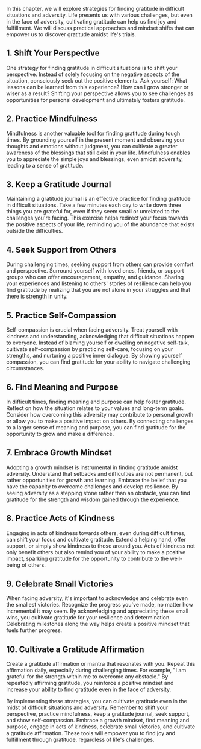 
In this chapter, we will explore strategies for finding gratitude in difficult situations and adversity. Life presents us with various challenges, but even in the face of adversity, cultivating gratitude can help us find joy and fulfillment. We will discuss practical approaches and mindset shifts that can empower us to discover gratitude amidst life's trials.

**1. Shift Your Perspective**
-----------------------------

One strategy for finding gratitude in difficult situations is to shift your perspective. Instead of solely focusing on the negative aspects of the situation, consciously seek out the positive elements. Ask yourself: What lessons can be learned from this experience? How can I grow stronger or wiser as a result? Shifting your perspective allows you to see challenges as opportunities for personal development and ultimately fosters gratitude.

**2. Practice Mindfulness**
---------------------------

Mindfulness is another valuable tool for finding gratitude during tough times. By grounding yourself in the present moment and observing your thoughts and emotions without judgment, you can cultivate a greater awareness of the blessings that still exist in your life. Mindfulness enables you to appreciate the simple joys and blessings, even amidst adversity, leading to a sense of gratitude.

**3. Keep a Gratitude Journal**
-------------------------------

Maintaining a gratitude journal is an effective practice for finding gratitude in difficult situations. Take a few minutes each day to write down three things you are grateful for, even if they seem small or unrelated to the challenges you're facing. This exercise helps redirect your focus towards the positive aspects of your life, reminding you of the abundance that exists outside the difficulties.

**4. Seek Support from Others**
-------------------------------

During challenging times, seeking support from others can provide comfort and perspective. Surround yourself with loved ones, friends, or support groups who can offer encouragement, empathy, and guidance. Sharing your experiences and listening to others' stories of resilience can help you find gratitude by realizing that you are not alone in your struggles and that there is strength in unity.

**5. Practice Self-Compassion**
-------------------------------

Self-compassion is crucial when facing adversity. Treat yourself with kindness and understanding, acknowledging that difficult situations happen to everyone. Instead of blaming yourself or dwelling on negative self-talk, cultivate self-compassion by practicing self-care, focusing on your strengths, and nurturing a positive inner dialogue. By showing yourself compassion, you can find gratitude for your ability to navigate challenging circumstances.

**6. Find Meaning and Purpose**
-------------------------------

In difficult times, finding meaning and purpose can help foster gratitude. Reflect on how the situation relates to your values and long-term goals. Consider how overcoming this adversity may contribute to personal growth or allow you to make a positive impact on others. By connecting challenges to a larger sense of meaning and purpose, you can find gratitude for the opportunity to grow and make a difference.

**7. Embrace Growth Mindset**
-----------------------------

Adopting a growth mindset is instrumental in finding gratitude amidst adversity. Understand that setbacks and difficulties are not permanent, but rather opportunities for growth and learning. Embrace the belief that you have the capacity to overcome challenges and develop resilience. By seeing adversity as a stepping stone rather than an obstacle, you can find gratitude for the strength and wisdom gained through the experience.

**8. Practice Acts of Kindness**
--------------------------------

Engaging in acts of kindness towards others, even during difficult times, can shift your focus and cultivate gratitude. Extend a helping hand, offer support, or simply show kindness to those around you. Acts of kindness not only benefit others but also remind you of your ability to make a positive impact, sparking gratitude for the opportunity to contribute to the well-being of others.

**9. Celebrate Small Victories**
--------------------------------

When facing adversity, it's important to acknowledge and celebrate even the smallest victories. Recognize the progress you've made, no matter how incremental it may seem. By acknowledging and appreciating these small wins, you cultivate gratitude for your resilience and determination. Celebrating milestones along the way helps create a positive mindset that fuels further progress.

**10. Cultivate a Gratitude Affirmation**
-----------------------------------------

Create a gratitude affirmation or mantra that resonates with you. Repeat this affirmation daily, especially during challenging times. For example, "I am grateful for the strength within me to overcome any obstacle." By repeatedly affirming gratitude, you reinforce a positive mindset and increase your ability to find gratitude even in the face of adversity.

By implementing these strategies, you can cultivate gratitude even in the midst of difficult situations and adversity. Remember to shift your perspective, practice mindfulness, keep a gratitude journal, seek support, and show self-compassion. Embrace a growth mindset, find meaning and purpose, engage in acts of kindness, celebrate small victories, and cultivate a gratitude affirmation. These tools will empower you to find joy and fulfillment through gratitude, regardless of life's challenges.
